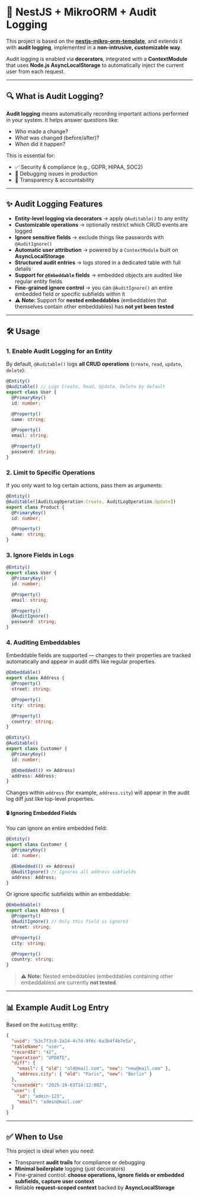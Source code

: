 # 🚀 NestJS + MikroORM + Audit Logging

This project is based on the [**nestjs-mikro-orm-template**](https://github.com/melosomelo/nestjs-mikro-orm-template),
and extends it with **audit logging**, implemented in a **non-intrusive, customizable way**.

Audit logging is enabled via **decorators**, integrated with a **ContextModule** that uses **Node.js AsyncLocalStorage** to automatically inject the current user from each request.

---

## 🔍 What is Audit Logging?

**Audit logging** means automatically recording important actions performed in your system.
It helps answer questions like:

- _Who_ made a change?
- _What_ was changed (before/after)?
- _When_ did it happen?

This is essential for:

- ✅ Security & compliance (e.g., GDPR, HIPAA, SOC2)
- 🐛 Debugging issues in production
- 📜 Transparency & accountability

---

## ✨ Audit Logging Features

- **Entity-level logging via decorators** → apply `@Auditable()` to any entity
- **Customizable operations** → optionally restrict which CRUD events are logged
- **Ignore sensitive fields** → exclude things like passwords with `@AuditIgnore()`
- **Automatic user attribution** → powered by a `ContextModule` built on **AsyncLocalStorage**
- **Structured audit entries** → logs stored in a dedicated table with full details
- **Support for `@Embeddable` fields** → embedded objects are audited like regular entity fields
- **Fine-grained ignore control** → you can `@AuditIgnore()` an entire embedded field _or_ specific subfields within it
- ⚠️ **Note:** Support for **nested embeddables** (embeddables that themselves contain other embeddables) has **not yet been tested**

---

## 🛠️ Usage

### 1. Enable Audit Logging for an Entity

By default, `@Auditable()` logs **all CRUD operations** (`create`, `read`, `update`, `delete`):

```ts
@Entity()
@Auditable() // Logs Create, Read, Update, Delete by default
export class User {
  @PrimaryKey()
  id: number;

  @Property()
  name: string;

  @Property()
  email: string;

  @Property()
  password: string;
}
```

### 2. Limit to Specific Operations

If you only want to log certain actions, pass them as arguments:

```ts
@Entity()
@Auditable([AuditLogOperation.Create, AuditLogOperation.Update])
export class Product {
  @PrimaryKey()
  id: number;

  @Property()
  name: string;
}
```

### 3. Ignore Fields in Logs

```ts
@Entity()
export class User {
  @PrimaryKey()
  id: number;

  @Property()
  email: string;

  @Property()
  @AuditIgnore()
  password: string;
}
```

### 4. Auditing Embeddables

Embeddable fields are supported — changes to their properties are tracked automatically and appear in audit diffs like regular properties.

```ts
@Embeddable()
export class Address {
  @Property()
  street: string;

  @Property()
  city: string;

  @Property()
  country: string;
}

@Entity()
@Auditable()
export class Customer {
  @PrimaryKey()
  id: number;

  @Embedded(() => Address)
  address: Address;
}
```

Changes within `address` (for example, `address.city`) will appear in the audit log diff just like top-level properties.

#### 🔒 Ignoring Embedded Fields

You can ignore an entire embedded field:

```ts
@Entity()
export class Customer {
  @PrimaryKey()
  id: number;

  @Embedded(() => Address)
  @AuditIgnore() // Ignores all address subfields
  address: Address;
}
```

Or ignore specific subfields within an embeddable:

```ts
@Embeddable()
export class Address {
  @Property()
  @AuditIgnore() // Only this field is ignored
  street: string;

  @Property()
  city: string;

  @Property()
  country: string;
}
```

> ⚠️ **Note:** Nested embeddables (embeddables containing other embeddables) are currently **not tested**.

---

## 📊 Example Audit Log Entry

Based on the `AuditLog` entity:

```json
{
  "uuid": "b3c7f3c8-2a24-4c7d-9f6c-6a3b4f4b7e5a",
  "tableName": "user",
  "recordId": "42",
  "operation": "UPDATE",
  "diff": {
    "email": { "old": "old@mail.com", "new": "new@mail.com" },
    "address.city": { "old": "Paris", "new": "Berlin" }
  },
  "createdAt": "2025-10-03T14:12:00Z",
  "user": {
    "id": "admin-123",
    "email": "admin@mail.com"
  }
}
```

---

## ✅ When to Use

This project is ideal when you need:

- Transparent **audit trails** for compliance or debugging
- **Minimal boilerplate** logging (just decorators)
- Fine-grained control: **choose operations, ignore fields or embedded subfields, capture user context**
- Reliable **request-scoped context** backed by **AsyncLocalStorage**

